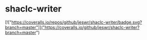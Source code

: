 # shaclc-writer


[!["https://coveralls.io/repos/github/jeswr/shaclc-writer/badge.svg?branch=master"]]("https://coveralls.io/github/jeswr/shaclc-writer?branch=master")
